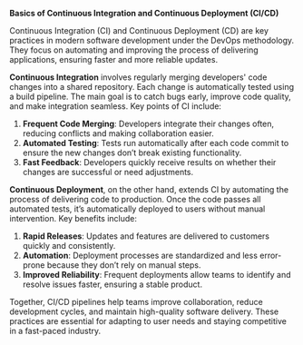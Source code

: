 **Basics of Continuous Integration and Continuous Deployment (CI/CD)**  

Continuous Integration (CI) and Continuous Deployment (CD) are key practices in modern software development under the DevOps methodology. They focus on automating and improving the process of delivering applications, ensuring faster and more reliable updates.  

**Continuous Integration** involves regularly merging developers' code changes into a shared repository. Each change is automatically tested using a build pipeline. The main goal is to catch bugs early, improve code quality, and make integration seamless. Key points of CI include:  
1. **Frequent Code Merging**: Developers integrate their changes often, reducing conflicts and making collaboration easier.  
2. **Automated Testing**: Tests run automatically after each code commit to ensure the new changes don’t break existing functionality.  
3. **Fast Feedback**: Developers quickly receive results on whether their changes are successful or need adjustments.  

**Continuous Deployment**, on the other hand, extends CI by automating the process of delivering code to production. Once the code passes all automated tests, it’s automatically deployed to users without manual intervention. Key benefits include:  
1. **Rapid Releases**: Updates and features are delivered to customers quickly and consistently.  
2. **Automation**: Deployment processes are standardized and less error-prone because they don’t rely on manual steps.  
3. **Improved Reliability**: Frequent deployments allow teams to identify and resolve issues faster, ensuring a stable product.  

Together, CI/CD pipelines help teams improve collaboration, reduce development cycles, and maintain high-quality software delivery. These practices are essential for adapting to user needs and staying competitive in a fast-paced industry.